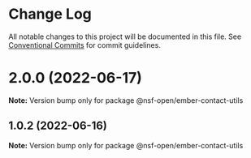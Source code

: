 # Change Log

All notable changes to this project will be documented in this file.
See [Conventional Commits](https://conventionalcommits.org) for commit guidelines.

# 2.0.0 (2022-06-17)

**Note:** Version bump only for package @nsf-open/ember-contact-utils





## 1.0.2 (2022-06-16)

**Note:** Version bump only for package @nsf-open/ember-contact-utils
